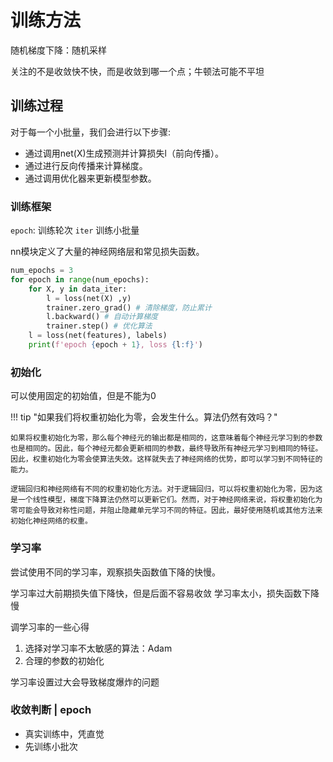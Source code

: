 # 训练方法

随机梯度下降：随机采样

关注的不是收敛快不快，而是收敛到哪一个点；牛顿法可能不平坦
## 训练过程

对于每一个小批量，我们会进行以下步骤:

- 通过调用net(X)生成预测并计算损失l（前向传播）。
- 通过进行反向传播来计算梯度。
- 通过调用优化器来更新模型参数。


### 训练框架
`epoch`: 训练轮次
`iter` 训练小批量

nn模块定义了大量的神经网络层和常见损失函数。
```python
num_epochs = 3
for epoch in range(num_epochs):
    for X, y in data_iter:
        l = loss(net(X) ,y)
        trainer.zero_grad() # 清除梯度，防止累计
        l.backward() # 自动计算梯度
        trainer.step() # 优化算法
    l = loss(net(features), labels)
    print(f'epoch {epoch + 1}, loss {l:f}')
```

### 初始化
可以使用固定的初始值，但是不能为0

!!! tip "如果我们将权重初始化为零，会发生什么。算法仍然有效吗？"

    如果将权重初始化为零，那么每个神经元的输出都是相同的，这意味着每个神经元学习到的参数也是相同的。因此，每个神经元都会更新相同的参数，最终导致所有神经元学习到相同的特征。因此，权重初始化为零会使算法失效。这样就失去了神经网络的优势，即可以学习到不同特征的能力。
    
    逻辑回归和神经网络有不同的权重初始化方法。对于逻辑回归，可以将权重初始化为零，因为这是一个线性模型，梯度下降算法仍然可以更新它们。然而，对于神经网络来说，将权重初始化为零可能会导致对称性问题，并阻止隐藏单元学习不同的特征。因此，最好使用随机或其他方法来初始化神经网络的权重。




### 学习率

尝试使用不同的学习率，观察损失函数值下降的快慢。

学习率过大前期损失值下降快，但是后面不容易收敛
学习率太小，损失函数下降慢

调学习率的一些心得
1. 选择对学习率不太敏感的算法：Adam
2. 合理的参数的初始化
  

学习率设置过大会导致梯度爆炸的问题


### 收敛判断 | epoch
- 真实训练中，凭直觉
- 先训练小批次


